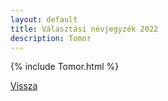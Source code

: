 ```yaml
---
layout: default
title: Választási névjegyzék 2022
description: Tomor
---
```


{% include Tomor.html %}

[Vissza](./)